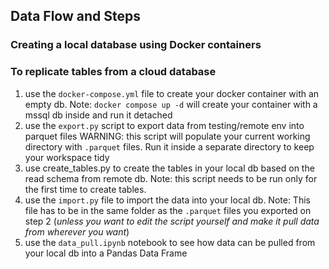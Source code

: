 ## Data Flow and Steps

### Creating a local database using Docker containers
### To replicate tables from a cloud database

1. use the `docker-compose.yml` file to create your docker container with an empty db.
   Note: `docker compose up -d` will create your container with a mssql db inside and run it detached
2. use the `export.py` script to export data from testing/remote env into parquet files
   WARNING: this script will populate your current working directory with `.parquet` files. Run it inside a separate directory to keep your workspace tidy
3. use create_tables.py to create the tables in your local db based on the read schema from remote db.
   Note: this script needs to be run only for the first time to create tables.
4. use the `import.py` file to import the data into your local db.
   Note: This file has to be in the same folder as the `.parquet` files you exported on step 2 (*unless you want to edit the script yourself and make it pull data from wherever you want*)
5. use the `data_pull.ipynb` notebook to see how data can be pulled from your local db into a Pandas Data Frame
